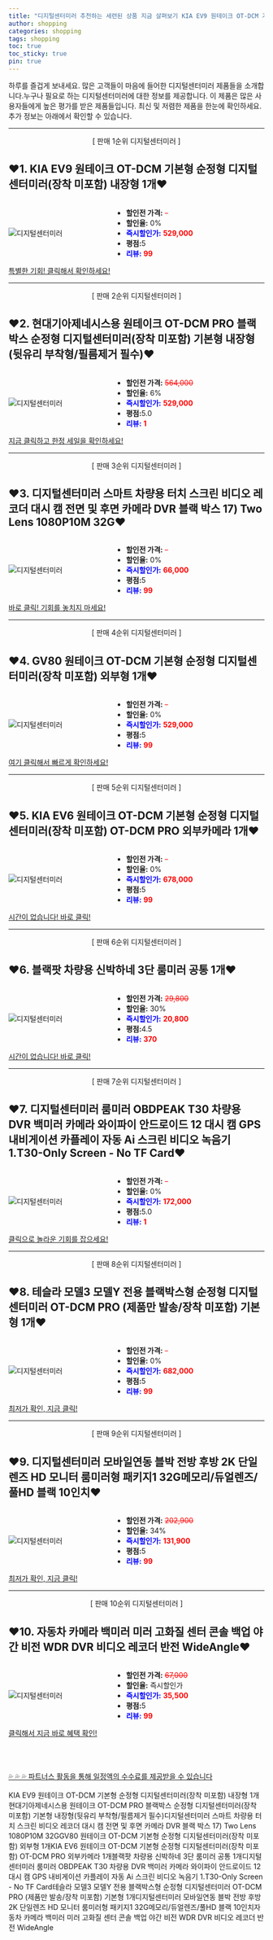```yaml
---
title: "디지털센터미러 추천하는 세련된 상품 지금 살펴보기 KIA EV9 원테이크 OT-DCM 기본형"
author: shopping
categories: shopping
tags: shopping
toc: true
toc_sticky: true
pin: true
---
```

하루를 즐겁게 보내세요. 많은 고객들이 마음에 들어한 디지털센터미러 제품들을 소개합니다.누구나 필요로 하는 디지털센터미러에 대한 정보를 제공합니다. 이 제품은 많은 사용자들에게 높은 평가를 받은 제품들입니다. 최신 및 저렴한 제품을 한눈에 확인하세요. 추가 정보는 아래에서 확인할 수 있습니다.

---
<p class="toplist" style="margin: 0 auto; display: block; width: fit-content;">[ 판매 1순위 디지털센터미러 ]</p>

<h2><strong>❤️1. KIA EV9 원테이크 OT-DCM 기본형 순정형 디지털센터미러(장착 미포함) 내장형 1개❤️</strong></h2>

<div style="display: flex; align-items: center;">
    <div style="flex: 0.4;">
        <img src="https://thumbnail6.coupangcdn.com/thumbnails/remote/230x230ex/image/vendor_inventory/4534/c4dd105a6aeae5500ec9ab5d69bcc52d926598dcf7801000d7f341cfbc0e.jpg" alt="디지털센터미러" style="max-width: 100%;">
    </div>
    <div style="flex: 0.6; margin-left: 10px;">
        <ul>
            <li><strong>할인전 가격:</strong> <del style="color: red;">-</del></li>
            <li><strong>할인율:</strong> 0%</li>
            <li><span style='color:blue'><strong>즉시할인가:</strong></span> <span style='color:red'><strong>529,000</strong></span></li>
            <li><strong>평점:</strong>5</li>
            <li><span style='color:blue'><strong>리뷰:</strong></span> <span style='color:red'><strong>99</strong></span></li>
        </ul>
    </div>
</div>
<div class="center">
    <a href="https://William4Davisa.github.io?lptag=AF9450613&subid=githubio&pageKey=7928091526&traceid=V0-153&itemId=21800081019&vendorItemId=88848669121" class="myButton">
        특별한 기회! 클릭해서 확인하세요!
    </a>
</div>


---
<p class="toplist" style="margin: 0 auto; display: block; width: fit-content;">[ 판매 2순위 디지털센터미러 ]</p>

<h2><strong>❤️2. 현대기아제네시스용 원테이크 OT-DCM PRO 블랙박스 순정형 디지털센터미러(장착 미포함) 기본형 내장형(뒷유리 부착형/필름제거 필수)❤️</strong></h2>

<div style="display: flex; align-items: center;">
    <div style="flex: 0.4;">
        <img src="https://thumbnail8.coupangcdn.com/thumbnails/remote/230x230ex/image/vendor_inventory/31e3/0be0f7b31aa24952883928edf3ad28aecf37093271dde2875a2816ef8997.jpeg" alt="디지털센터미러" style="max-width: 100%;">
    </div>
    <div style="flex: 0.6; margin-left: 10px;">
        <ul>
            <li><strong>할인전 가격:</strong> <del style="color: red;">564,000</del></li>
            <li><strong>할인율:</strong> 6%</li>
            <li><span style='color:blue'><strong>즉시할인가:</strong></span> <span style='color:red'><strong>529,000</strong></span></li>
            <li><strong>평점:</strong>5.0</li>
            <li><span style='color:blue'><strong>리뷰:</strong></span> <span style='color:red'><strong>1</strong></span></li>
        </ul>
    </div>
</div>
<div class="center">
    <a href="https://William4Davisa.github.io?lptag=AF9450613&subid=githubio&pageKey=7791079513&traceid=V0-153&itemId=21078940097&vendorItemId=88141088007" class="myButton">
        지금 클릭하고 한정 세일을 확인하세요!
    </a>
</div>


---
<p class="toplist" style="margin: 0 auto; display: block; width: fit-content;">[ 판매 3순위 디지털센터미러 ]</p>

<h2><strong>❤️3. 디지털센터미러 스마트 차량용 터치 스크린 비디오 레코더 대시 캠 전면 및 후면 카메라 DVR 블랙 박스 17) Two Lens 1080P10M  32G❤️</strong></h2>

<div style="display: flex; align-items: center;">
    <div style="flex: 0.4;">
        <img src="https://thumbnail8.coupangcdn.com/thumbnails/remote/230x230ex/image/vendor_inventory/3015/337bc84d0ad90a8cb8cc73b8ca20726e5cf4f912c28a280c3e8f7ee5c86e.jpg" alt="디지털센터미러" style="max-width: 100%;">
    </div>
    <div style="flex: 0.6; margin-left: 10px;">
        <ul>
            <li><strong>할인전 가격:</strong> <del style="color: red;">-</del></li>
            <li><strong>할인율:</strong> 0%</li>
            <li><span style='color:blue'><strong>즉시할인가:</strong></span> <span style='color:red'><strong>66,000</strong></span></li>
            <li><strong>평점:</strong>5</li>
            <li><span style='color:blue'><strong>리뷰:</strong></span> <span style='color:red'><strong>99</strong></span></li>
        </ul>
    </div>
</div>
<div class="center">
    <a href="https://William4Davisa.github.io?lptag=AF9450613&subid=githubio&pageKey=7972666988&traceid=V0-153&itemId=22088204734&vendorItemId=90402662819" class="myButton">
        바로 클릭! 기회를 놓치지 마세요!
    </a>
</div>


---
<p class="toplist" style="margin: 0 auto; display: block; width: fit-content;">[ 판매 4순위 디지털센터미러 ]</p>

<h2><strong>❤️4. GV80 원테이크 OT-DCM 기본형 순정형 디지털센터미러(장착 미포함) 외부형 1개❤️</strong></h2>

<div style="display: flex; align-items: center;">
    <div style="flex: 0.4;">
        <img src="https://thumbnail8.coupangcdn.com/thumbnails/remote/230x230ex/image/vendor_inventory/77e7/0089084a2fae0984b489e5d88927e1a49b1833d021e286f450930c6c2251.jpg" alt="디지털센터미러" style="max-width: 100%;">
    </div>
    <div style="flex: 0.6; margin-left: 10px;">
        <ul>
            <li><strong>할인전 가격:</strong> <del style="color: red;">-</del></li>
            <li><strong>할인율:</strong> 0%</li>
            <li><span style='color:blue'><strong>즉시할인가:</strong></span> <span style='color:red'><strong>529,000</strong></span></li>
            <li><strong>평점:</strong>5</li>
            <li><span style='color:blue'><strong>리뷰:</strong></span> <span style='color:red'><strong>99</strong></span></li>
        </ul>
    </div>
</div>
<div class="center">
    <a href="https://William4Davisa.github.io?lptag=AF9450613&subid=githubio&pageKey=7872043771&traceid=V0-153&itemId=21507387168&vendorItemId=88560920248" class="myButton">
        여기 클릭해서 빠르게 확인하세요!
    </a>
</div>


---
<p class="toplist" style="margin: 0 auto; display: block; width: fit-content;">[ 판매 5순위 디지털센터미러 ]</p>

<h2><strong>❤️5. KIA EV6 원테이크 OT-DCM 기본형 순정형 디지털센터미러(장착 미포함) OT-DCM PRO 외부카메라 1개❤️</strong></h2>

<div style="display: flex; align-items: center;">
    <div style="flex: 0.4;">
        <img src="https://thumbnail7.coupangcdn.com/thumbnails/remote/230x230ex/image/vendor_inventory/aee5/ff144f31d9b52688f18408ed3dcea39bb86a90d9fd7baf0f19e7bbca6e13.jpg" alt="디지털센터미러" style="max-width: 100%;">
    </div>
    <div style="flex: 0.6; margin-left: 10px;">
        <ul>
            <li><strong>할인전 가격:</strong> <del style="color: red;">-</del></li>
            <li><strong>할인율:</strong> 0%</li>
            <li><span style='color:blue'><strong>즉시할인가:</strong></span> <span style='color:red'><strong>678,000</strong></span></li>
            <li><strong>평점:</strong>5</li>
            <li><span style='color:blue'><strong>리뷰:</strong></span> <span style='color:red'><strong>99</strong></span></li>
        </ul>
    </div>
</div>
<div class="center">
    <a href="https://William4Davisa.github.io?lptag=AF9450613&subid=githubio&pageKey=7970981161&traceid=V0-153&itemId=22074664553&vendorItemId=89121724533" class="myButton">
        시간이 없습니다! 바로 클릭!
    </a>
</div>


---
<p class="toplist" style="margin: 0 auto; display: block; width: fit-content;">[ 판매 6순위 디지털센터미러 ]</p>

<h2><strong>❤️6. 블랙팟 차량용 신박하네 3단 룸미러 공통 1개❤️</strong></h2>

<div style="display: flex; align-items: center;">
    <div style="flex: 0.4;">
        <img src="https://thumbnail8.coupangcdn.com/thumbnails/remote/230x230ex/image/retail/images/4607871509477656-30bfd3e4-54dc-40c9-8757-247ad9476e91.jpg" alt="디지털센터미러" style="max-width: 100%;">
    </div>
    <div style="flex: 0.6; margin-left: 10px;">
        <ul>
            <li><strong>할인전 가격:</strong> <del style="color: red;">29,800</del></li>
            <li><strong>할인율:</strong> 30%</li>
            <li><span style='color:blue'><strong>즉시할인가:</strong></span> <span style='color:red'><strong>20,800</strong></span></li>
            <li><strong>평점:</strong>4.5</li>
            <li><span style='color:blue'><strong>리뷰:</strong></span> <span style='color:red'><strong>370</strong></span></li>
        </ul>
    </div>
</div>
<div class="center">
    <a href="https://William4Davisa.github.io?lptag=AF9450613&subid=githubio&pageKey=6094833201&traceid=V0-153&itemId=11384835675&vendorItemId=78660943210" class="myButton">
        시간이 없습니다! 바로 클릭!
    </a>
</div>


---
<p class="toplist" style="margin: 0 auto; display: block; width: fit-content;">[ 판매 7순위 디지털센터미러 ]</p>

<h2><strong>❤️7. 디지털센터미러 룸미러 OBDPEAK T30 차량용 DVR 백미러 카메라 와이파이 안드로이드 12 대시 캠 GPS 내비게이션 카플레이 자동 Ai 스크린 비디오 녹음기 1.T30-Only Screen - No TF Card❤️</strong></h2>

<div style="display: flex; align-items: center;">
    <div style="flex: 0.4;">
        <img src="https://thumbnail8.coupangcdn.com/thumbnails/remote/230x230ex/image/vendor_inventory/9fe2/b0928501eaacf7f05219b8634f551463fa2f4035a47a1d08c2c51f08fd91.jpg" alt="디지털센터미러" style="max-width: 100%;">
    </div>
    <div style="flex: 0.6; margin-left: 10px;">
        <ul>
            <li><strong>할인전 가격:</strong> <del style="color: red;">-</del></li>
            <li><strong>할인율:</strong> 0%</li>
            <li><span style='color:blue'><strong>즉시할인가:</strong></span> <span style='color:red'><strong>172,000</strong></span></li>
            <li><strong>평점:</strong>5.0</li>
            <li><span style='color:blue'><strong>리뷰:</strong></span> <span style='color:red'><strong>1</strong></span></li>
        </ul>
    </div>
</div>
<div class="center">
    <a href="https://William4Davisa.github.io?lptag=AF9450613&subid=githubio&pageKey=7685092404&traceid=V0-153&itemId=20535626358&vendorItemId=88023594121" class="myButton">
        클릭으로 놀라운 기회를 잡으세요!
    </a>
</div>


---
<p class="toplist" style="margin: 0 auto; display: block; width: fit-content;">[ 판매 8순위 디지털센터미러 ]</p>

<h2><strong>❤️8. 테슬라 모델3 모델Y 전용 블랙박스형 순정형 디지털센터미러 OT-DCM PRO (제품만 발송/장착 미포함) 기본형 1개❤️</strong></h2>

<div style="display: flex; align-items: center;">
    <div style="flex: 0.4;">
        <img src="https://thumbnail8.coupangcdn.com/thumbnails/remote/230x230ex/image/vendor_inventory/2a17/d93d8ecb5f0ffe2b96a3243fb0df146597b0ccf5fe587ae638f6363f1e2e.jpg" alt="디지털센터미러" style="max-width: 100%;">
    </div>
    <div style="flex: 0.6; margin-left: 10px;">
        <ul>
            <li><strong>할인전 가격:</strong> <del style="color: red;">-</del></li>
            <li><strong>할인율:</strong> 0%</li>
            <li><span style='color:blue'><strong>즉시할인가:</strong></span> <span style='color:red'><strong>682,000</strong></span></li>
            <li><strong>평점:</strong>5</li>
            <li><span style='color:blue'><strong>리뷰:</strong></span> <span style='color:red'><strong>99</strong></span></li>
        </ul>
    </div>
</div>
<div class="center">
    <a href="https://William4Davisa.github.io?lptag=AF9450613&subid=githubio&pageKey=7791079467&traceid=V0-153&itemId=21078939936&vendorItemId=88608709625" class="myButton">
        최저가 확인, 지금 클릭!
    </a>
</div>


---
<p class="toplist" style="margin: 0 auto; display: block; width: fit-content;">[ 판매 9순위 디지털센터미러 ]</p>

<h2><strong>❤️9. 디지털센터미러 모바일연동 블박 전방 후방 2K 단일렌즈 HD 모니터 룸미러형 패키지1 32G메모리/듀얼렌즈/풀HD 블랙 10인치❤️</strong></h2>

<div style="display: flex; align-items: center;">
    <div style="flex: 0.4;">
        <img src="https://thumbnail8.coupangcdn.com/thumbnails/remote/230x230ex/image/vendor_inventory/54a4/4f6465e910dc65f9abacf6cd68d87b95c737cf915be5965b7c0e097ab908.jpg" alt="디지털센터미러" style="max-width: 100%;">
    </div>
    <div style="flex: 0.6; margin-left: 10px;">
        <ul>
            <li><strong>할인전 가격:</strong> <del style="color: red;">202,900</del></li>
            <li><strong>할인율:</strong> 34%</li>
            <li><span style='color:blue'><strong>즉시할인가:</strong></span> <span style='color:red'><strong>131,900</strong></span></li>
            <li><strong>평점:</strong>5</li>
            <li><span style='color:blue'><strong>리뷰:</strong></span> <span style='color:red'><strong>99</strong></span></li>
        </ul>
    </div>
</div>
<div class="center">
    <a href="https://William4Davisa.github.io?lptag=AF9450613&subid=githubio&pageKey=8152599015&traceid=V0-153&itemId=23206178943&vendorItemId=90238728393" class="myButton">
        최저가 확인, 지금 클릭!
    </a>
</div>


---
<p class="toplist" style="margin: 0 auto; display: block; width: fit-content;">[ 판매 10순위 디지털센터미러 ]</p>

<h2><strong>❤️10. 자동차 카메라 백미러 미러 고화질 센터 콘솔 백업 야간 비전 WDR DVR 비디오 레코더 반전 WideAngle❤️</strong></h2>

<div style="display: flex; align-items: center;">
    <div style="flex: 0.4;">
        <img src="https://thumbnail10.coupangcdn.com/thumbnails/remote/230x230ex/image/vendor_inventory/3154/5a12bc7d9cdf366096da31a777392d9110c29f68db82604aad6b6fcb13c1.jpg" alt="디지털센터미러" style="max-width: 100%;">
    </div>
    <div style="flex: 0.6; margin-left: 10px;">
        <ul>
            <li><strong>할인전 가격:</strong> <del style="color: red;">67,000</del></li>
            <li><strong>할인율:</strong> 즉시할인가</li>
            <li><span style='color:blue'><strong>즉시할인가:</strong></span> <span style='color:red'><strong>35,500</strong></span></li>
            <li><strong>평점:</strong>5</li>
            <li><span style='color:blue'><strong>리뷰:</strong></span> <span style='color:red'><strong>99</strong></span></li>
        </ul>
    </div>
</div>
<div class="center">
    <a href="https://William4Davisa.github.io?lptag=AF9450613&subid=githubio&pageKey=8159281126&traceid=V0-153&itemId=23255679700&vendorItemId=90288070327" class="myButton">
        클릭해서 지금 바로 혜택 확인!
    </a>
</div>

<br><br><br>[💦 💦 💦 파트너스 활동을 통해 일정액의 수수료를 제공받을 수 있습니다](https://link.coupang.com/a/bcpT2c)<br><br>KIA EV9 원테이크 OT-DCM 기본형 순정형 디지털센터미러(장착 미포함) 내장형 1개현대기아제네시스용 원테이크 OT-DCM PRO 블랙박스 순정형 디지털센터미러(장착 미포함) 기본형 내장형(뒷유리 부착형/필름제거 필수)디지털센터미러 스마트 차량용 터치 스크린 비디오 레코더 대시 캠 전면 및 후면 카메라 DVR 블랙 박스 17) Two Lens 1080P10M  32GGV80 원테이크 OT-DCM 기본형 순정형 디지털센터미러(장착 미포함) 외부형 1개KIA EV6 원테이크 OT-DCM 기본형 순정형 디지털센터미러(장착 미포함) OT-DCM PRO 외부카메라 1개블랙팟 차량용 신박하네 3단 룸미러 공통 1개디지털센터미러 룸미러 OBDPEAK T30 차량용 DVR 백미러 카메라 와이파이 안드로이드 12 대시 캠 GPS 내비게이션 카플레이 자동 Ai 스크린 비디오 녹음기 1.T30-Only Screen - No TF Card테슬라 모델3 모델Y 전용 블랙박스형 순정형 디지털센터미러 OT-DCM PRO (제품만 발송/장착 미포함) 기본형 1개디지털센터미러 모바일연동 블박 전방 후방 2K 단일렌즈 HD 모니터 룸미러형 패키지1 32G메모리/듀얼렌즈/풀HD 블랙 10인치자동차 카메라 백미러 미러 고화질 센터 콘솔 백업 야간 비전 WDR DVR 비디오 레코더 반전 WideAngle
